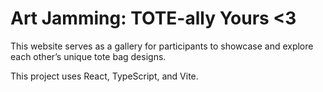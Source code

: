 # Art Jamming: TOTE-ally Yours <3
This website serves as a gallery for participants to showcase and explore each other’s unique tote bag designs.

This project uses React, TypeScript, and Vite.
